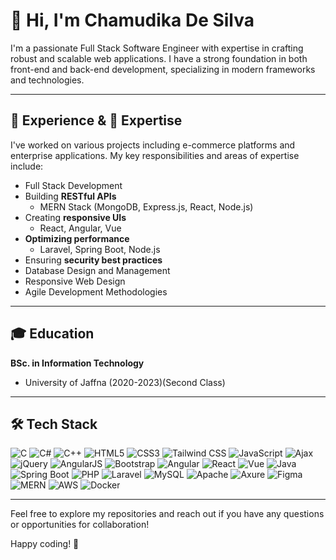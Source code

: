 # 👋 Hi, I'm Chamudika De Silva

I'm a passionate Full Stack Software Engineer with expertise in crafting robust and scalable web applications. I have a strong foundation in both front-end and back-end development, specializing in modern frameworks and technologies.

---

## 💼 Experience & 🌟 Expertise

I've worked on various projects including e-commerce platforms and enterprise applications. My key responsibilities and areas of expertise include:
- Full Stack Development
- Building **RESTful APIs**
  - MERN Stack (MongoDB, Express.js, React, Node.js)
- Creating **responsive UIs**
  - React, Angular, Vue
- **Optimizing performance**
  - Laravel, Spring Boot, Node.js
- Ensuring **security best practices**
- Database Design and Management
- Responsive Web Design
- Agile Development Methodologies

---

## 🎓 Education

**BSc. in Information Technology**
- University of Jaffna (2020-2023)(Second Class)

---

## 🛠️ Tech Stack

![C](https://img.shields.io/badge/Code-C-informational?style=flat&logo=c)
![C#](https://img.shields.io/badge/Code-C%23-informational?style=flat&logo=csharp)
![C++](https://img.shields.io/badge/Code-C++-informational?style=flat&logo=cplusplus)
![HTML5](https://img.shields.io/badge/Code-HTML5-informational?style=flat&logo=html5)
![CSS3](https://img.shields.io/badge/Code-CSS3-informational?style=flat&logo=css3)
![Tailwind CSS](https://img.shields.io/badge/Code-TailwindCSS-informational?style=flat&logo=tailwindcss)
![JavaScript](https://img.shields.io/badge/Code-JavaScript-informational?style=flat&logo=javascript)
![Ajax](https://img.shields.io/badge/Code-Ajax-informational)
![jQuery](https://img.shields.io/badge/Code-jQuery-informational?style=flat&logo=jquery)
![AngularJS](https://img.shields.io/badge/Code-AngularJS-informational?style=flat&logo=angularjs)
![Bootstrap](https://img.shields.io/badge/Code-Bootstrap-informational?style=flat&logo=bootstrap)
![Angular](https://img.shields.io/badge/Code-Angular-informational?style=flat&logo=angular)
![React](https://img.shields.io/badge/Code-React-informational?style=flat&logo=react)
![Vue](https://img.shields.io/badge/Code-Vue-informational?style=flat&logo=vue.js)
![Java](https://img.shields.io/badge/Code-Java-informational?style=flat&logo=java)
![Spring Boot](https://img.shields.io/badge/Code-SpringBoot-informational?style=flat&logo=spring)
![PHP](https://img.shields.io/badge/Code-PHP-informational?style=flat&logo=php)
![Laravel](https://img.shields.io/badge/Code-Laravel-informational?style=flat&logo=laravel)
![MySQL](https://img.shields.io/badge/Database-MySQL-informational?style=flat&logo=mysql)
![Apache](https://img.shields.io/badge/Server-Apache-informational?style=flat&logo=apache)
![Axure](https://img.shields.io/badge/Tool-Axure-informational?style=flat&logo=axure)
![Figma](https://img.shields.io/badge/Tool-Figma-informational?style=flat&logo=figma)
![MERN](https://img.shields.io/badge/Stack-MERN-informational?style=flat&logo=javascript)
![AWS](https://img.shields.io/badge/Cloud-AWS-informational?style=flat&logo=amazonaws)
![Docker](https://img.shields.io/badge/Tool-Docker-informational?style=flat&logo=docker)

---

Feel free to explore my repositories and reach out if you have any questions or opportunities for collaboration!

Happy coding! 🚀
